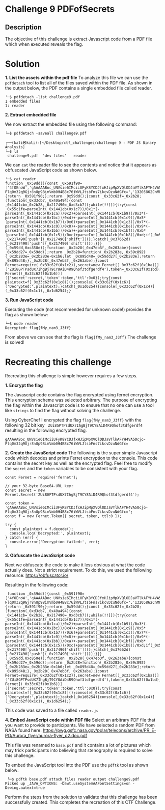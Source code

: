 ﻿

# Challenge 9 PDFofSecrets

## Description

The objective of this challenge is extract Javascript code from a PDF file which when executed reveals the flag. 

# Solution
**1. List the assets within the pdf file**
To analyze this file we can use the `pdfdetach` tool to list all of the files saved within the PDF file. As shown in the output below, the PDF contains a single embedded file called reader.  

    └─$ pdfdetach -list challenge9.pdf                           
    1 embedded files
    1: reader
          
**2. Extract embedded file**

We now extract the embedded file using the following command:

    └─$ pdfdetach -saveall challenge9.pdf 
                                                                                                                                                                                                        
    ┌──(kali㉿kali)-[~/Desktop/ctf_challenges/challenge 9 - PDF JS Binary Analysis]
    └─$ ls 
     challenge9.pdf  'dev files'   reader
                                                                                                          
 We can `cat` the reader file to see the contents and notice that it appears as obfuscated JavaScript code as shown below. 
                                                                                           
    └─$ cat reader       
    function _0x59dd(){const _0x591f90=['4fOEnoW','gAAAAABoc_UNVsie6IMciiUFyK8YCDJfxHJipMpXVQlODJaVTlkAFYH4VA5Ocjo-Flq0m32q9Gjr8nUp98imVmb0H4B8c76iWVLJtsbFns7ikcvDzuNdGfc=','13205862CnMFxR','6832661kcZfDT','8hGbhDt','Decryption\x20failed:','fernet','7831271IftdyX','error','12UBEXHy','log','94903doJCdc','decode','5iIMkYM','10EojTBR','Token','2138862WAiuUE','40297595AyCzoO','3527229AwMzyq','Secret','10wzArFa'];_0x59dd=function(){return _0x591f90;};return _0x59dd();}const _0x33c62f=_0x2b28;(function(_0xd3cb7,_0x40a494){const _0x1441cb=_0x2b28,_0x217490=_0xd3cb7();while(!![]){try{const _0x55c1fe=parseInt(_0x1441cb(0x1c7))/0x1*(-parseInt(_0x1441cb(0x1ca))/0x2)+parseInt(_0x1441cb(0x1b9))/0x3*(-parseInt(_0x1441cb(0x1bc))/0x4)+-parseInt(_0x1441cb(0x1c9))/0x5*(parseInt(_0x1441cb(0x1b7))/0x6)+parseInt(_0x1441cb(0x1c3))/0x7*(-parseInt(_0x1441cb(0x1c0))/0x8)+-parseInt(_0x1441cb(0x1be))/0x9*(-parseInt(_0x1441cb(0x1bb))/0xa)+-parseInt(_0x1441cb(0x1bf))/0xb*(parseInt(_0x1441cb(0x1c5))/0xc)+parseInt(_0x1441cb(0x1b8))/0xd;if(_0x55c1fe===_0x40a494)break;else _0x217490['push'](_0x217490['shift']());}catch(_0x37662d){_0x217490['push'](_0x217490['shift']());}}}(_0x59dd,0xc850e));function _0x2b28(_0x47eb3f,_0x263abe){const _0x59dd27=_0x59dd();return _0x2b28=function(_0x2b283e,_0x59c892){_0x2b283e=_0x2b283e-0x1b6;let _0x895d48=_0x59dd27[_0x2b283e];return _0x895d48;},_0x2b28(_0x47eb3f,_0x263abe);}const Fernet=require(_0x33c62f(0x1c2)),secret=new Fernet[(_0x33c62f(0x1ba))]('ZUi8GPTPsdUX7IhgBjT9CY8AiD4R9Qhof3tdfgerdf4'),token=_0x33c62f(0x1bd),f=new Fernet[(_0x33c62f(0x1b6))]({'secret':secret,'token':token,'ttl':0x0});try{const plaintext=f[_0x33c62f(0x1c8)]();console[_0x33c62f(0x1c6)]('Decrypted:',plaintext);}catch(_0x1d6254){console[_0x33c62f(0x1c4)](_0x33c62f(0x1c1),_0x1d6254);}



**3. Run JavaScript code**

Executing the code (not recommended for unknown code!) provides the flag as shown below:

    └─$ node reader
    Decrypted: flag{fMy_nam3_J3ff}

From above we can see that the flag is `flag{fMy_nam3_J3ff}`
The challenge is solved!


# Recreating this challenge 
Recreating this challenge is simple however requires a few steps.

**1. Encrypt the flag**

The Javascript code contains the flag encrypted using fernet encryption. This encryption scheme was selected arbitrary. The purpose of encrypting the flag within the Javascript code is to ensure that no one can use a tool like `strings` to find the flag without solving the challenge. 

Using CyberChef I encrypted the flag `flag{fMy_nam3_J3ff}` with the following 32 bit key ` ZUi8GPTPsdUX7IhgBjT9CY8AiD4R9Qhof3tdfgerdf4` resulting in the following encrypted flag.

    gAAAAABoc_UNVsie6IMciiUFyK8YCDJfxHJipMpXVQlODJaVTlkAFYH4VA5Ocjo-Flq0m32q9Gjr8nUp98imVmb0H4B8c76iWVLJtsbFns7ikcvDzuNdGfc=

**2. Create the JavaScript code**
The following is the super simple Javascript code which decodes and prints Ferret encryption to the console. This code contains the secret key as well as the encrypted flag. Feel free to modify the `secret` and the `token` variables to be consistent with your flag. 

    const Fernet = require('fernet');
    
    // your 32-byte Base64-URL key:
    const secret = new Fernet.Secret('ZUi8GPTPsdUX7IhgBjT9CY8AiD4R9Qhof3tdfgerdf4');
    
    const token = 'gAAAAABoc_UNVsie6IMciiUFyK8YCDJfxHJipMpXVQlODJaVTlkAFYH4VA5Ocjo-Flq0m32q9Gjr8nUp98imVmb0H4B8c76iWVLJtsbFns7ikcvDzuNdGfc=';
    const f = new Fernet.Token({ secret, token, ttl:0 });
    
    try {
      const plaintext = f.decode();
      console.log('Decrypted:', plaintext);
    } catch (err) {
      console.error('Decryption failed:', err);
    }

**3. Obfuscate the JavaScript code**

Next we obfuscate the code to make it less obvious at what the code actually does. Not a strict requirement. To do this, we used the following resource:
https://obfuscator.io/

Resulting in the following code:

     function _0x59dd(){const _0x591f90=['4fOEnoW','gAAAAABoc_UNVsie6IMciiUFyK8YCDJfxHJipMpXVQlODJaVTlkAFYH4VA5Ocjo-Flq0m32q9Gjr8nUp98imVmb0H4B8c76iWVLJtsbFns7ikcvDzuNdGfc=','13205862CnMFxR','6832661kcZfDT','8hGbhDt','Decryption\x20failed:','fernet','7831271IftdyX','error','12UBEXHy','log','94903doJCdc','decode','5iIMkYM','10EojTBR','Token','2138862WAiuUE','40297595AyCzoO','3527229AwMzyq','Secret','10wzArFa'];_0x59dd=function(){return _0x591f90;};return _0x59dd();}const _0x33c62f=_0x2b28;(function(_0xd3cb7,_0x40a494){const _0x1441cb=_0x2b28,_0x217490=_0xd3cb7();while(!![]){try{const _0x55c1fe=parseInt(_0x1441cb(0x1c7))/0x1*(-parseInt(_0x1441cb(0x1ca))/0x2)+parseInt(_0x1441cb(0x1b9))/0x3*(-parseInt(_0x1441cb(0x1bc))/0x4)+-parseInt(_0x1441cb(0x1c9))/0x5*(parseInt(_0x1441cb(0x1b7))/0x6)+parseInt(_0x1441cb(0x1c3))/0x7*(-parseInt(_0x1441cb(0x1c0))/0x8)+-parseInt(_0x1441cb(0x1be))/0x9*(-parseInt(_0x1441cb(0x1bb))/0xa)+-parseInt(_0x1441cb(0x1bf))/0xb*(parseInt(_0x1441cb(0x1c5))/0xc)+parseInt(_0x1441cb(0x1b8))/0xd;if(_0x55c1fe===_0x40a494)break;else _0x217490['push'](_0x217490['shift']());}catch(_0x37662d){_0x217490['push'](_0x217490['shift']());}}}(_0x59dd,0xc850e));function _0x2b28(_0x47eb3f,_0x263abe){const _0x59dd27=_0x59dd();return _0x2b28=function(_0x2b283e,_0x59c892){_0x2b283e=_0x2b283e-0x1b6;let _0x895d48=_0x59dd27[_0x2b283e];return _0x895d48;},_0x2b28(_0x47eb3f,_0x263abe);}const Fernet=require(_0x33c62f(0x1c2)),secret=new Fernet[(_0x33c62f(0x1ba))]('ZUi8GPTPsdUX7IhgBjT9CY8AiD4R9Qhof3tdfgerdf4'),token=_0x33c62f(0x1bd),f=new Fernet[(_0x33c62f(0x1b6))]({'secret':secret,'token':token,'ttl':0x0});try{const plaintext=f[_0x33c62f(0x1c8)]();console[_0x33c62f(0x1c6)]('Decrypted:',plaintext);}catch(_0x1d6254){console[_0x33c62f(0x1c4)](_0x33c62f(0x1c1),_0x1d6254);}
     
This code was saved to a file called `reader.js`

**4. Embed JavaScript code within PDF file**
Select an arbitrary PDF file that you want to provide to participants. We have selected a random PDF from NASA found here:
https://pwg.gsfc.nasa.gov/polar/telecons/archive/PR_E-PO/Aurora_flyer/aurora-flyer_p2.doc.pdf

This file was renamed to `base.pdf` and it contains a lot of pictures which may trick participants into believing that stenography is required to solve this challenge. 

To embed the JavaScript tool into the PDF use the `pdftk` tool as shown below:

     └─$ pdftk base.pdf attach_files reader output challenge9.pdf
    Picked up _JAVA_OPTIONS: -Dawt.useSystemAAFontSettings=on -Dswing.aatext=true


Perform the steps from the solution to validate that this challenge has been successfully created. 
This completes the recreation of this CTF Challenge. 

















